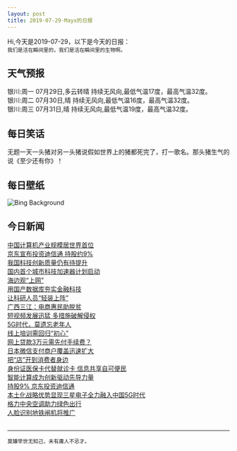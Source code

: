 ```yaml
---
layout: post
title: 2019-07-29-Mayx的日报
---
```


Hi,今天是2019-07-29，以下是今天的日报：<br><small>
我们是活在瞬间里的，我们是活在瞬间里的生物啊。</small><!--more-->
## 天气预报
银川:周一 07月29日,多云转晴 持续无风向,最低气温17度，最高气温32度。<br>银川:周二 07月30日,晴 持续无风向,最低气温16度，最高气温32度。<br>银川:周三 07月31日,晴 持续无风向,最低气温19度，最高气温32度。
## 每日笑话
无题一天一头猪对另一头猪说假如世界上的猪都死完了，打一歌名。那头猪生气的说《至少还有你》！
## 每日壁纸
![Bing Background](https://cn.bing.com/th?id=OHR.NebraskaCarArt_EN-US3283375378_1920x1080.jpg&rf=LaDigue_1920x1080.jpg&pid=hp "Carhenge, created by Jim Reinders near Alliance, Nebraska (© Charlie Summers/Minden Pictures)")
## 今日新闻

[中国计算机产业规模居世界首位](http://it.people.com.cn/n1/2019/0729/c1009-31260832.html)   
[京东宣布投资迪信通 持股约9%](http://it.people.com.cn/n1/2019/0729/c1009-31260976.html)   
[我国科技创新质量仍有待提升](http://it.people.com.cn/n1/2019/0729/c1009-31260683.html)   
[国内首个城市科技加速器计划启动](http://it.people.com.cn/n1/2019/0729/c1009-31260667.html)   
[海边观“上网”](http://it.people.com.cn/n1/2019/0729/c1009-31260661.html)   
[用国产数据库夯实金融科技](http://it.people.com.cn/n1/2019/0729/c1009-31260660.html)   
[让科研人员“轻装上阵”](http://it.people.com.cn/n1/2019/0729/c1009-31260659.html)   
[广西三江：电商惠民助脱贫](http://it.people.com.cn/n1/2019/0729/c1009-31260694.html)   
[短视频发展迅猛 多措施破解侵权](http://it.people.com.cn/n1/2019/0729/c1009-31260689.html)   
[5G时代，莫遗忘老年人](http://it.people.com.cn/n1/2019/0729/c1009-31260688.html)   
[线上培训需回归“初心”](http://it.people.com.cn/n1/2019/0729/c1009-31260687.html)   
[网上贷款3万元需先付手续费？](http://it.people.com.cn/n1/2019/0729/c1009-31260564.html)   
[日本微信支付商户覆盖迅速扩大](http://it.people.com.cn/n1/2019/0729/c1009-31260515.html)   
[把“店”开到消费者身边](http://it.people.com.cn/n1/2019/0729/c1009-31260495.html)   
[身份证医保卡代替就诊卡 信息共享自可便民](http://it.people.com.cn/n1/2019/0729/c1009-31260425.html)   
[智能计算成为创新驱动先导力量](http://it.people.com.cn/n1/2019/0729/c1009-31260417.html)   
[持股9% 京东投资迪信通](http://it.people.com.cn/n1/2019/0729/c1009-31260377.html)   
[本土化战略优势显现三星电子全力融入中国5G时代](http://it.people.com.cn/n1/2019/0726/c1009-31258901.html)   
[格力中央空调助力绿色出行](http://it.people.com.cn/n1/2019/0726/c1009-31258639.html)   
[人脸识别地铁闸机将推广](http://it.people.com.cn/n1/2019/0726/c1009-31257749.html)   
<br />

***

<small>莫嫌举世无知己，未有庸人不忌才。</small>
